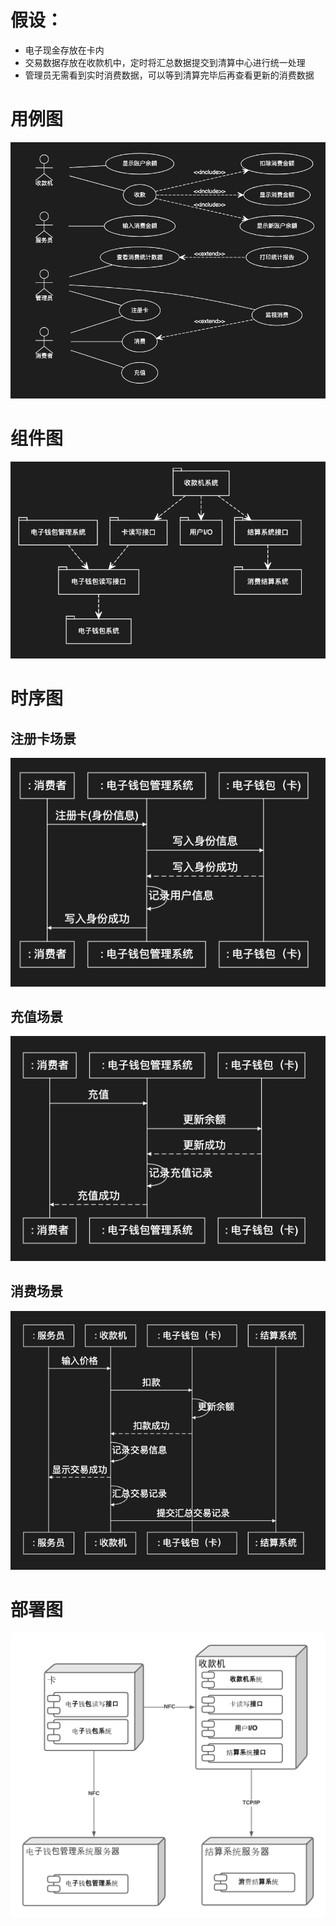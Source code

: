 # 假设：
* 电子现金存放在卡内
* 交易数据存放在收款机中，定时将汇总数据提交到清算中心进行统一处理
* 管理员无需看到实时消费数据，可以等到清算完毕后再查看更新的消费数据

# 用例图
![Image of use case diagram](https://github.com/YinanLiang/assignments/blob/master/Week1/images/usecase.png?raw=true)
# 组件图
![Image of component diagram](https://github.com/YinanLiang/assignments/blob/master/Week1/images/component.png?raw=true)
# 时序图
## 注册卡场景
![Image of register sequence diagram](https://github.com/YinanLiang/assignments/blob/master/Week1/images/sequence-register.png?raw=true)
## 充值场景
![Image of register sequence diagram](https://github.com/YinanLiang/assignments/blob/master/Week1/images/sequence-topup.png?raw=true)
## 消费场景
![Image of register sequence diagram](https://github.com/YinanLiang/assignments/blob/master/Week1/images/sequence-payment.png?raw=true)
# 部署图
![Image of register deployment diagram](https://github.com/YinanLiang/assignments/blob/master/Week1/images/deployment.png?raw=true)